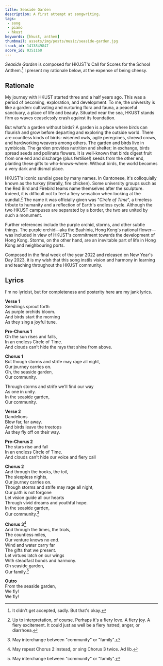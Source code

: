 ```yaml
---
title: Seaside Garden
description: A first attempt at songwriting.
tags:
 - song
 - piano
 - hkust
keywords: [hkust, anthem]
thumbnail: assets/img/posts/music/seaside-garden.jpg
track_id: 1413849847
score_id: 9351160
---
```


_Seaside Garden_ is composed for HKUST's Call for Scores for the School Anthem.[^acceptance] I present my rationale below, at the expense of being cheesy.

[^acceptance]: It didn't get accepted, sadly. But that's okay.

## Rationale

My journey with HKUST started three and a half years ago. This was a period of becoming, exploration, and development. To me, the university is like a garden: cultivating and nurturing flora and fauna, a peaceful sanctuary, a place of life and beauty. Situated near the sea, HKUST stands firm as waves ceaselessly crash against its foundation.

But what's a garden without birds? A garden is a place where birds can flourish and grow before departing and exploring the outside world. There are countless kinds of birds: wisened owls, agile peregrines, shrewd crows, and hardworking weavers among others. The garden and birds live in symbiosis. The garden provides nutrition and shelter; in exchange, birds spread seeds and pollinate flowers. It is well-known that birds digest fruit from one end and discharge (plus fertilise!) seeds from the other end, planting these gifts to who-knows-where. Without birds, the world becomes a very dark and dismal place.

HKUST's iconic sundial goes by many names. In Cantonese, it's colloquially known as the turkey (literally, fire chicken). Some university groups such as the Red Bird and Firebird teams name themselves after the sculpture. Indeed, it is difficult not to feel a fiery sensation when looking at the sundial.[^interp] The name it was officially given was "_Circle of Time_", a timeless tribute to humanity and a reflection of Earth's endless cycle. Although the two HKUST campuses are separated by a border, the two are united by such a monument.

[^interp]: Up to interpretation, of course. Perhaps it's a fiery love. A fiery joy. A fiery excitement. It could just as well be a fiery hatred, anger, or diarrhoea.

Further references include the purple orchid, storms, and other subtle things. The purple orchid—aka the Bauhinia, Hong Kong's national flower—was included in view of HKUST's commitment towards the development of Hong Kong. Storms, on the other hand, are an inevitable part of life in Hong Kong and neighbouring ports.

Composed in the final week of the year 2022 and released on New Year's Day 2023, it is my wish that this song instils vision and harmony in learning and teaching throughout the HKUST community.

## Lyrics

I'm no lyricist, but for completeness and posterity here are my jank lyrics.

**Verse 1**  
Seedlings sprout forth  
As purple orchids bloom.  
And birds start the morning  
As they sing a joyful tune.

**Pre-Chorus 1**  
Oh the sun rises and falls,  
In an endless Circle of Time.  
And clouds can't hide the rays that shine from above.

**Chorus 1**  
But though storms and strife may rage all night,  
Our journey carries on.  
Oh, the seaside garden,  
Our community.

Through storms and strife we'll find our way  
As one in unity.  
In the seaside garden,  
Our community.  

**Verse 2**  
Dandelions  
Blow far, far away.  
And birds leave the treetops  
As they fly off on their way.  

**Pre-Chorus 2**  
The stars rise and fall  
In an endless Circle of Time.  
And clouds can't hide our voice and fiery call  

**Chorus 2**  
And through the books, the toil,  
The sleepless nights,  
Our journey carries on.  
Though storms and strife may rage all night,  
Our path is not forgone  
Let vision guide all our hearts  
Through vivid dreams and youthful hope.  
In the seaside garden,  
Our community.[^interchange]

**Chorus 3**[^repeat-chorus]  
And through the times, the trials,  
The countless miles,  
Our venture knows no end.  
Wind and water carry far  
The gifts that we present.  
Let virtues latch on our wings  
With steadfast bonds and harmony.  
Oh seaside garden,  
Our family.[^interchange]  

**Outro**  
From the seaside garden,  
We fly!  
We fly!

[^interchange]: May interchange between "community" or "family".
[^repeat-chorus]: May repeat Chorus 2 instead, or sing Chorus 3 twice. Ad lib.
 